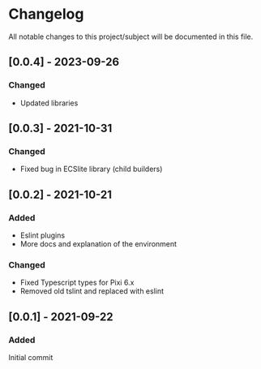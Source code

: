 # Changelog
All notable changes to this project/subject will be documented in this file.

## [0.0.4] - 2023-09-26
### Changed
- Updated libraries


## [0.0.3] - 2021-10-31
### Changed
- Fixed bug in ECSlite library (child builders)

## [0.0.2] - 2021-10-21
### Added
- Eslint plugins
- More docs and explanation of the environment

### Changed
- Fixed Typescript types for Pixi 6.x
- Removed old tslint and replaced with eslint

## [0.0.1] - 2021-09-22
### Added
Initial commit
